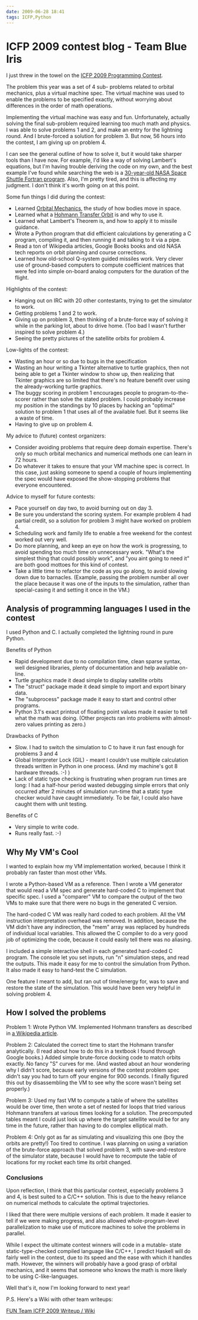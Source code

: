 ```yaml
---
date: 2009-06-28 18:41
tags: ICFP,Python
---
```


# ICFP 2009 contest blog - Team Blue Iris

I just threw in the towel on the
[ICFP 2009 Programming Contest](http://icfpcontest.org/).

The problem this year was a set of 4 sub-
problems related to orbital mechanics, plus a virtual machine spec. The
virtual machine was used to enable the problems to be specified exactly,
without worrying about differences in the order of math operations.

Implementing the virtual machine was easy and fun. Unfortunately, actually
solving the final sub-problem required learning too much math and physics. I
was able to solve problems 1 and 2, and make an entry for the lightning round.
And I brute-forced a solution for problem 3. But now, 56 hours into the
contest, I am giving up on problem 4.

I can see the general outline of how to
solve it, but it would take sharper tools than I have now. For example, I'd
like a way of solving Lambert's equations, but I'm having trouble deriving the
code on my own, and the best example I've found while searching the web is a
[30-year-old NASA Space Shuttle Fortran program](http://www.google.com/url?sa=t&source=web&ct=res&cd=1&url=http%3A%2F%2Fntrs.nasa.gov%2Farchive%2Fnasa%2Fcasi.ntrs.nasa.gov%2F19790079987_1979079987.pdf&ei=PjFHSqXdKoumMYCuibgC&usg=AFQjCNHuISp5Jo_Yt8zra20RmTRqlnlhHQ&sig2=rV_Rm4DYdppoeV-KyqObXA).
 Also, I'm pretty tired, and this is affecting my
judgment. I don't think it's worth going on at this point.

Some fun things I did during the contest:

* Learned [Orbital Mechanics](http://www.braeunig.us/space/orbmech.htm), the study of how bodies move in space.
* Learned what a [Hohmann Transfer Orbit](http://en.wikipedia.org/wiki/Hohmann_transfer_orbit) is and why to use it.
* Learned what Lambert's Theorem is, and how to apply it to missile guidance.
* Wrote a Python program that did efficient calculations by generating a C program, compiling it, and then running it and talking to it via a pipe.
* Read a ton of Wikipedia articles, Google Books books and old NASA tech reports on orbit planning and course corrections.
* Learned how old-school Q-system guided missiles work. Very clever use of ground-based computers to compute coefficient matrices that were fed into simple on-board analog computers for the duration of the flight.

Highlights of the contest:

* Hanging out on IRC with 20 other contestants, trying to get the simulator to work.
* Getting problems 1 and 2 to work.
* Giving up on problem 3, then thinking of a brute-force way of solving it while in the parking lot, about to drive home. (Too bad I wasn't further inspired to solve problem 4.)
* Seeing the pretty pictures of the satellite orbits for problem 4.

Low-lights of the contest:

* Wasting an hour or so due to bugs in the specification
* Wasting an hour writing a Tkinter alternative to turtle graphics, then not being able to get a Tkinter window to show up, then realizing that Tkinter graphics are so limited that there's no feature benefit over using the already-working turtle graphics.
* The buggy scoring in problem 1 encourages people to program-to-the-scorer rather than solve the stated problem. I could probably increase my position in the standings by 10 places by hacking an "optimal" solution to problem 1 that uses all of the available fuel. But it seems like a waste of time.
* Having to give up on problem 4.

My advice to (future) contest organizers:

* Consider avoiding problems that require deep domain expertise. There's only so much orbital mechanics and numerical methods one can learn in 72 hours.
* Do whatever it takes to ensure that your VM machine spec is correct. In this case, just asking someone to spend a couple of hours implementing the spec would have exposed the show-stopping problems that everyone encountered.

Advice to myself for future contests:

* Pace yourself on day two, to avoid burning out on day 3.
* Be sure you understand the scoring system. For example problem 4 had partial credit, so a solution for problem 3 might have worked on problem 4.
* Scheduling work and family life to enable a free weekend for the contest worked out very well.
* Do more planning, and keep an eye on how the work is progressing, to avoid spending too much time on unnecessary work. "What's the simplest thing that could possibly work", and "you aint going to need it" are both good mottoes for this kind of contest.
* Take a little time to refactor the code as you go along, to avoid slowing down due to barnacles. (Example, passing the problem number all over the place because it was one of the inputs to the simulation, rather than special-casing it and setting it once in the VM.)

## Analysis of programming languages I used in the contest

I used Python and C. I
actually completed the lightning round in pure Python.

Benefits of Python

* Rapid development due to no compilation time, clean sparse syntax, well designed libraries, plenty of documentation and help available on-line.
* Turtle graphics made it dead simple to display satellite orbits
* The "struct" package made it dead simple to import and export binary data.
* The "subprocess" package made it easy to start and control other programs.
* Python 3.1's exact printout of floating point values made it easier to tell what the math was doing. (Other projects ran into problems with almost-zero values printing as zero.)

Drawbacks of Python

* Slow. I had to switch the simulation to C to have it run fast enough for problems 3 and 4
* Global Interpreter Lock (GIL) - meant I couldn't use multiple calculation threads written in Python in one process. (And my machine's got 8 hardware threads. :-) )
* Lack of static type checking is frustrating when program run times are long: I had a half-hour period wasted debugging simple errors that only occurred after 2 minutes of simulation run-time that a static type checker would have caught immediately. To be fair, I could also have caught them with unit testing.

Benefits of C

* Very simple to write code.
* Runs really fast. :-)

## Why My VM's Cool

I wanted to explain how my VM implementation worked, because
I think it probably ran faster than most other VMs.

I wrote a Python-based VM
as a reference. Then I wrote a VM generator that would read a VM spec and
generate hard-coded C to implement that specific spec. I used a "comparer" VM
to compare the output of the two VMs to make sure that there were no bugs in
the generated C version.

The hard-coded C VM was really hard coded to each
problem. All the VM instruction interpretation overhead was removed. In
addition, because the VM didn't have any indirection, the "mem" array was
replaced by hundreds of individual local variables. This allowed the C
compiler to do a very good job of optimizing the code, because it could easily
tell there was no aliasing.

I included a simple interactive shell in each
generated hard-coded C program. The console let you set inputs, run "n"
simulation steps, and read the outputs. This made it easy for me to control
the simulation from Python. It also made it easy to hand-test the C
simulation.

One feature I meant to add, but ran out of time/energy for, was to
save and restore the state of the simulation. This would have been very
helpful in solving problem 4.

## How I solved the problems

Problem 1: Wrote
Python VM. Implemented Hohmann transfers as described in [a Wikipedia
article](http://en.wikipedia.org/wiki/Hohmann_transfer_orbit).

Problem 2:
Calculated the correct time to start the Hohmann transfer analytically. (I
read about how to do this in a textbook I found through Google books.) Added
simple brute-force docking code to match orbits exactly. No fancy "S" curves
for me. (And wasted about an hour wondering why I didn't score, because early
versions of the contest problem spec didn't say you had to turn off your
engine for 900 seconds. I finally figured this out by disassembling the VM to
see why the score wasn't being set properly.)

Problem 3: Used my fast VM to
compute a table of where the satellites would be over time, then wrote a set
of nested for loops that tried various Hohmann transfers at various times
looking for a solution. The precomputed tables meant I could just look up
where the target satellite would be for any time in the future, rather than
having to do complex elliptical math.

Problem 4: Only got as far as simulating
and visualizing this one (boy the orbits are pretty!) Too tired to continue. I
was planning on using a variation of the brute-force approach that solved
problem 3, with save-and-restore of the simulator state, because I would have
to recompute the table of locations for my rocket each time its orbit changed.

### Conclusions

Upon reflection, I think that this particular contest, especially
problems 3 and 4, is best suited to a C/C++ solution. This is due to the heavy
reliance on numerical methods to calculate the optimal trajectories.

I liked
that there were multiple versions of each problem. It made it easier to tell
if we were making progress, and also allowed whole-program-level
parallelization to make use of muticore machines to solve the problems in
parallel.

While I expect the ultimate contest winners will code in a mutable-
state static-type-checked compiled language like C/C++, I predict Haskell will
do fairly well in the contest, due to its speed and the ease with which it
handles math. However, the winners will probably have a good grasp of orbital
mechanics, and it seems that someone who knows the math is more likely to be
using C-like-languages.

Well that's it, now I'm looking forward to next year!

P.S. Here's a Wiki with other team writeups:

[FUN Team ICFP 2009 Writeup / Wiki](http://wiki.freaks-unidos.net/icfp/2009/)
